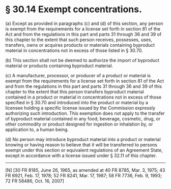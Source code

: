 # § 30.14   Exempt concentrations.

(a) Except as provided in paragraphs (c) and (d) of this section, any person is exempt from the requirements for a license set forth in section 81 of the Act and from the regulations in this part and parts 31 through 36 and 39 of this chapter to the extent that such person receives, possesses, uses, transfers, owns or acquires products or materials containing byproduct material in concentrations not in excess of those listed in § 30.70.


(b) This section shall not be deemed to authorize the import of byproduct material or products containing byproduct material.


(c) A manufacturer, processor, or producer of a product or material is exempt from the requirements for a license set forth in section 81 of the Act and from the regulations in this part and parts 31 through 36 and 39 of this chapter to the extent that this person transfers byproduct material contained in a product or material in concentrations not in excess of those specified in § 30.70 and introduced into the product or material by a licensee holding a specific license issued by the Commission expressly authorizing such introduction. This exemption does not apply to the transfer of byproduct material contained in any food, beverage, cosmetic, drug, or other commodity or product designed for ingestion or inhalation by, or application to, a human being.


(d) No person may introduce byproduct material into a product or material knowing or having reason to believe that it will be transferred to persons exempt under this section or equivalent regulations of an Agreement State, except in accordance with a license issued under § 32.11 of this chapter.



---

[N] [30 FR 8185, June 26, 1965, as amended at 40 FR 8785, Mar. 3, 1975; 43 FR 6921, Feb. 17, 1978; 52 FR 8241, Mar. 17, 1987; 58 FR 7736, Feb. 9, 1993; 72 FR 58486, Oct. 16, 2007]




